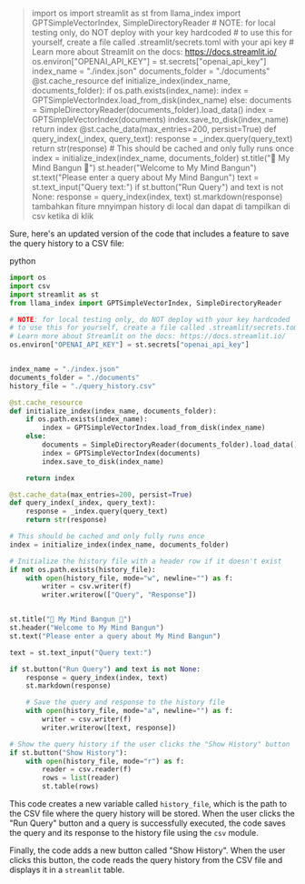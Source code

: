 > import os import streamlit as st from llama\_index import GPTSimpleVectorIndex, SimpleDirectoryReader # NOTE: for local testing only, do NOT deploy with your key hardcoded # to use this for yourself, create a file called .streamlit/secrets.toml with your api key # Learn more about Streamlit on the docs: https://docs.streamlit.io/ os.environ\["OPENAI\_API\_KEY"\] = st.secrets\["openai\_api\_key"\] index\_name = "./index.json" documents\_folder = "./documents" @st.cache\_resource def initialize\_index(index\_name, documents\_folder): if os.path.exists(index\_name): index = GPTSimpleVectorIndex.load\_from\_disk(index\_name) else: documents = SimpleDirectoryReader(documents\_folder).load\_data() index = GPTSimpleVectorIndex(documents) index.save\_to\_disk(index\_name) return index @st.cache\_data(max\_entries=200, persist=True) def query\_index(\_index, query\_text): response = \_index.query(query\_text) return str(response) # This should be cached and only fully runs once index = initialize\_index(index\_name, documents\_folder) st.title("🦙 My Mind Bangun 🦙") st.header("Welcome to My Mind Bangun") st.text("Please enter a query about My Mind Bangun") text = st.text\_input("Query text:") if st.button("Run Query") and text is not None: response = query\_index(index, text) st.markdown(response) tambahkan fiture mnyimpan history di local dan dapat di tampilkan di csv ketika di klik

Sure, here's an updated version of the code that includes a feature to save the query history to a CSV file:

python

```python
import os
import csv
import streamlit as st
from llama_index import GPTSimpleVectorIndex, SimpleDirectoryReader

# NOTE: for local testing only, do NOT deploy with your key hardcoded
# to use this for yourself, create a file called .streamlit/secrets.toml with your api key
# Learn more about Streamlit on the docs: https://docs.streamlit.io/
os.environ["OPENAI_API_KEY"] = st.secrets["openai_api_key"]


index_name = "./index.json"
documents_folder = "./documents"
history_file = "./query_history.csv"

@st.cache_resource
def initialize_index(index_name, documents_folder):
    if os.path.exists(index_name):
        index = GPTSimpleVectorIndex.load_from_disk(index_name)
    else:
        documents = SimpleDirectoryReader(documents_folder).load_data()
        index = GPTSimpleVectorIndex(documents)
        index.save_to_disk(index_name)

    return index

@st.cache_data(max_entries=200, persist=True)
def query_index(_index, query_text):
    response = _index.query(query_text)
    return str(response)

# This should be cached and only fully runs once
index = initialize_index(index_name, documents_folder)

# Initialize the history file with a header row if it doesn't exist
if not os.path.exists(history_file):
    with open(history_file, mode="w", newline="") as f:
        writer = csv.writer(f)
        writer.writerow(["Query", "Response"])


st.title("🦙 My Mind Bangun 🦙")
st.header("Welcome to My Mind Bangun")
st.text("Please enter a query about My Mind Bangun")

text = st.text_input("Query text:")

if st.button("Run Query") and text is not None:
    response = query_index(index, text)
    st.markdown(response)

    # Save the query and response to the history file
    with open(history_file, mode="a", newline="") as f:
        writer = csv.writer(f)
        writer.writerow([text, response])

# Show the query history if the user clicks the "Show History" button
if st.button("Show History"):
    with open(history_file, mode="r") as f:
        reader = csv.reader(f)
        rows = list(reader)
        st.table(rows)
```

This code creates a new variable called `history_file`, which is the path to the CSV file where the query history will be stored. When the user clicks the "Run Query" button and a query is successfully executed, the code saves the query and its response to the history file using the `csv` module.

Finally, the code adds a new button called "Show History". When the user clicks this button, the code reads the query history from the CSV file and displays it in a `streamlit` table.
